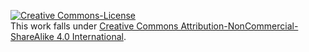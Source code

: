 <a rel="license" href="https://creativecommons.org/licenses/by-nc-sa/4.0/"><img alt="Creative Commons-License" style="border-width:0" src="https://i.creativecommons.org/l/by-nc-sa/4.0/88x31.png" /></a><br />This work falls under <a rel="license" href="https://creativecommons.org/licenses/by-nc-sa/4.0/">Creative Commons Attribution-NonCommercial-ShareAlike 4.0 International</a>.

